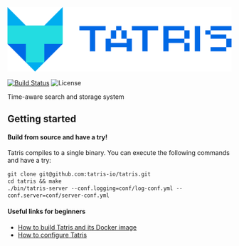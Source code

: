 <p align="center">
  <img src="https://github.com/tatris-io/tatris/blob/main/docs/logo/png/logo-horizontal.png" alt="TATRIS">
</p>

[![Build Status](https://github.com/tatris-io/tatris/actions/workflows/build.yml/badge.svg)](https://github.com/tatris-io/tatris/actions/workflows/build.yml)
![License](https://img.shields.io/badge/license-Apache--2.0-green.svg)

Time-aware search and storage system


## Getting started

#### Build from source and have a try!
Tatris compiles to a single binary. You can execute the following commands and have a try:
```
git clone git@github.com:tatris-io/tatris.git
cd tatris && make
./bin/tatris-server --conf.logging=conf/log-conf.yml --conf.server=conf/server-conf.yml
```
#### Useful links for beginners
* [How to build Tatris and its Docker image](/docs/dev_guides/build.md)
* [How to configure Tatris](/docs/user_guides/configure.md)
